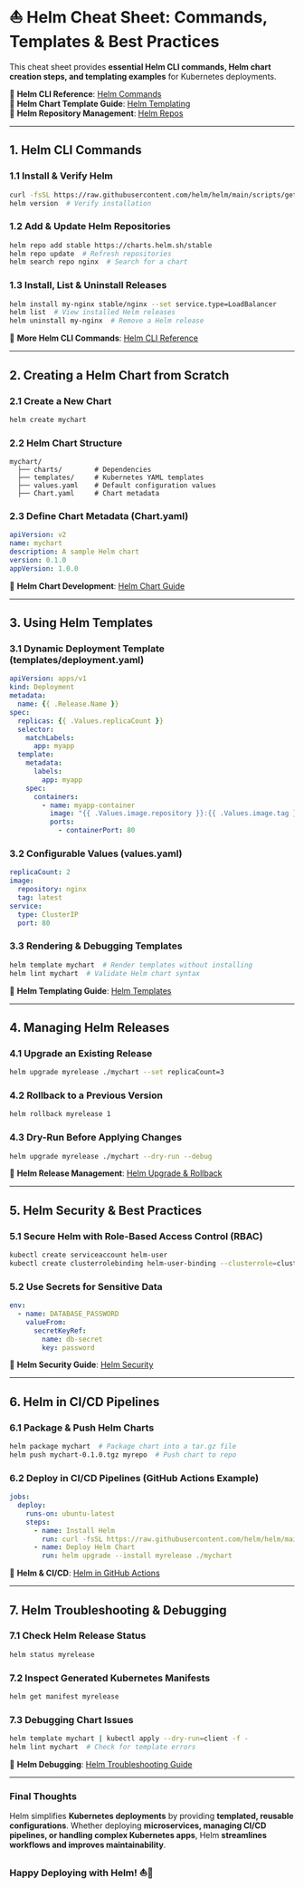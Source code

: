 # ⛵ Helm Cheat Sheet: Commands, Templates & Best Practices

This cheat sheet provides **essential Helm CLI commands, Helm chart creation steps, and templating examples** for Kubernetes deployments.

📌 **Helm CLI Reference**: [Helm Commands](https://helm.sh/docs/helm/)  
📌 **Helm Chart Template Guide**: [Helm Templating](https://helm.sh/docs/chart_template_guide/)  
📌 **Helm Repository Management**: [Helm Repos](https://helm.sh/docs/helm/helm_repo/)  

---

## **1. Helm CLI Commands**  

### **1.1 Install & Verify Helm**  
```sh
curl -fsSL https://raw.githubusercontent.com/helm/helm/main/scripts/get-helm-3 | bash
helm version  # Verify installation
```

### **1.2 Add & Update Helm Repositories**  
```sh
helm repo add stable https://charts.helm.sh/stable
helm repo update  # Refresh repositories
helm search repo nginx  # Search for a chart
```

### **1.3 Install, List & Uninstall Releases**  
```sh
helm install my-nginx stable/nginx --set service.type=LoadBalancer
helm list  # View installed Helm releases
helm uninstall my-nginx  # Remove a Helm release
```

🔗 **More Helm CLI Commands**: [Helm CLI Reference](https://helm.sh/docs/helm/)  

---

## **2. Creating a Helm Chart from Scratch**  

### **2.1 Create a New Chart**
```sh
helm create mychart
```

### **2.2 Helm Chart Structure**
```
mychart/
  ├── charts/        # Dependencies
  ├── templates/     # Kubernetes YAML templates
  ├── values.yaml    # Default configuration values
  ├── Chart.yaml     # Chart metadata
```

### **2.3 Define Chart Metadata (Chart.yaml)**
```yaml
apiVersion: v2
name: mychart
description: A sample Helm chart
version: 0.1.0
appVersion: 1.0.0
```

🔗 **Helm Chart Development**: [Helm Chart Guide](https://helm.sh/docs/topics/charts/)  

---

## **3. Using Helm Templates**  

### **3.1 Dynamic Deployment Template (templates/deployment.yaml)**
```yaml
apiVersion: apps/v1
kind: Deployment
metadata:
  name: {{ .Release.Name }}
spec:
  replicas: {{ .Values.replicaCount }}
  selector:
    matchLabels:
      app: myapp
  template:
    metadata:
      labels:
        app: myapp
    spec:
      containers:
        - name: myapp-container
          image: "{{ .Values.image.repository }}:{{ .Values.image.tag }}"
          ports:
            - containerPort: 80
```

### **3.2 Configurable Values (values.yaml)**
```yaml
replicaCount: 2
image:
  repository: nginx
  tag: latest
service:
  type: ClusterIP
  port: 80
```

### **3.3 Rendering & Debugging Templates**
```sh
helm template mychart  # Render templates without installing
helm lint mychart  # Validate Helm chart syntax
```

🔗 **Helm Templating Guide**: [Helm Templates](https://helm.sh/docs/chart_template_guide/)  

---

## **4. Managing Helm Releases**  

### **4.1 Upgrade an Existing Release**
```sh
helm upgrade myrelease ./mychart --set replicaCount=3
```

### **4.2 Rollback to a Previous Version**
```sh
helm rollback myrelease 1
```

### **4.3 Dry-Run Before Applying Changes**
```sh
helm upgrade myrelease ./mychart --dry-run --debug
```

🔗 **Helm Release Management**: [Helm Upgrade & Rollback](https://helm.sh/docs/helm/helm_upgrade/)  

---

## **5. Helm Security & Best Practices**  

### **5.1 Secure Helm with Role-Based Access Control (RBAC)**
```sh
kubectl create serviceaccount helm-user
kubectl create clusterrolebinding helm-user-binding --clusterrole=cluster-admin --serviceaccount=default:helm-user
```

### **5.2 Use Secrets for Sensitive Data**
```yaml
env:
  - name: DATABASE_PASSWORD
    valueFrom:
      secretKeyRef:
        name: db-secret
        key: password
```

🔗 **Helm Security Guide**: [Helm Security](https://helm.sh/docs/topics/security/)  

---

## **6. Helm in CI/CD Pipelines**  

### **6.1 Package & Push Helm Charts**
```sh
helm package mychart  # Package chart into a tar.gz file
helm push mychart-0.1.0.tgz myrepo  # Push chart to repo
```

### **6.2 Deploy in CI/CD Pipelines (GitHub Actions Example)**
```yaml
jobs:
  deploy:
    runs-on: ubuntu-latest
    steps:
      - name: Install Helm
        run: curl -fsSL https://raw.githubusercontent.com/helm/helm/main/scripts/get-helm-3 | bash
      - name: Deploy Helm Chart
        run: helm upgrade --install myrelease ./mychart
```

🔗 **Helm & CI/CD**: [Helm in GitHub Actions](https://github.com/helm/helm/blob/main/docs/helm)  

---

## **7. Helm Troubleshooting & Debugging**  

### **7.1 Check Helm Release Status**
```sh
helm status myrelease
```

### **7.2 Inspect Generated Kubernetes Manifests**
```sh
helm get manifest myrelease
```

### **7.3 Debugging Chart Issues**
```sh
helm template mychart | kubectl apply --dry-run=client -f -
helm lint mychart  # Check for template errors
```

🔗 **Helm Debugging**: [Helm Troubleshooting Guide](https://helm.sh/docs/chart_template_guide/debugging/)  

---

### **Final Thoughts**  
Helm simplifies **Kubernetes deployments** by providing **templated, reusable configurations**. Whether deploying **microservices, managing CI/CD pipelines, or handling complex Kubernetes apps**, Helm **streamlines workflows and improves maintainability**.

### **Happy Deploying with Helm! ⛵🚀**  
